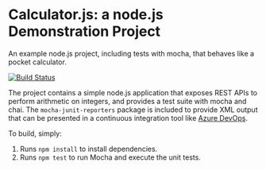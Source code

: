 Calculator.js: a node.js Demonstration Project
==============================================
An example node.js project, including tests with mocha, that behaves like
a pocket calculator.

[![Build Status](https://mayankahuja.visualstudio.com/Integrating%20External%20Source%20Control%20with%20Azure%20Pipelines/_apis/build/status/ahuja-mayank.calculator?branchName=master)](https://mayankahuja.visualstudio.com/Integrating%20External%20Source%20Control%20with%20Azure%20Pipelines/_build/latest?definitionId=16&branchName=master)


The project contains a simple node.js application that exposes REST APIs
to perform arithmetic on integers, and provides a test suite with mocha
and chai.  The `mocha-junit-reporters` package is included to provide XML
output that can be presented in a continuous integration tool like
[Azure DevOps](https://azure.com/devops).

To build, simply:

1. Runs `npm install` to install dependencies.
2. Runs `npm test` to run Mocha and execute the unit tests.

